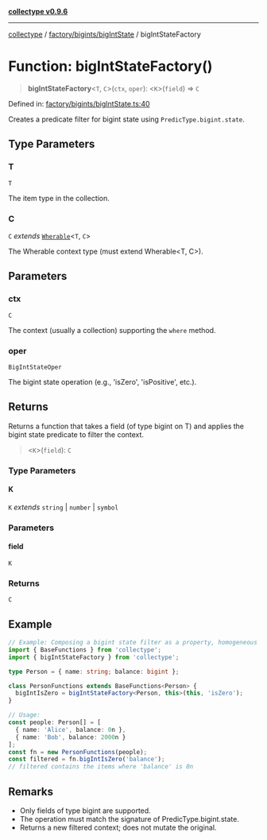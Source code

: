[**collectype v0.9.6**](../../../../README.md)

***

[collectype](../../../../modules.md) / [factory/bigints/bigIntState](../README.md) / bigIntStateFactory

# Function: bigIntStateFactory()

> **bigIntStateFactory**\<`T`, `C`\>(`ctx`, `oper`): \<`K`\>(`field`) => `C`

Defined in: [factory/bigints/bigIntState.ts:40](https://github.com/maduhaime/collectype/blob/ba52424b164c706fb5e7ecc5581685b53a2ac88d/src/factory/bigints/bigIntState.ts#L40)

Creates a predicate filter for bigint state using `PredicType.bigint.state`.

## Type Parameters

### T

`T`

The item type in the collection.

### C

`C` *extends* [`Wherable`](../../../../types/utility/type-aliases/Wherable.md)\<`T`, `C`\>

The Wherable context type (must extend Wherable<T, C>).

## Parameters

### ctx

`C`

The context (usually a collection) supporting the `where` method.

### oper

`BigIntStateOper`

The bigint state operation (e.g., 'isZero', 'isPositive', etc.).

## Returns

Returns a function that takes a field (of type bigint on T) and applies the bigint state predicate to filter the context.

> \<`K`\>(`field`): `C`

### Type Parameters

#### K

`K` *extends* `string` \| `number` \| `symbol`

### Parameters

#### field

`K`

### Returns

`C`

## Example

```ts
// Example: Composing a bigint state filter as a property, homogeneous model
import { BaseFunctions } from 'collectype';
import { bigIntStateFactory } from 'collectype';

type Person = { name: string; balance: bigint };

class PersonFunctions extends BaseFunctions<Person> {
  bigIntIsZero = bigIntStateFactory<Person, this>(this, 'isZero');
}

// Usage:
const people: Person[] = [
  { name: 'Alice', balance: 0n },
  { name: 'Bob', balance: 2000n }
];
const fn = new PersonFunctions(people);
const filtered = fn.bigIntIsZero('balance');
// filtered contains the items where 'balance' is 0n
```

## Remarks

- Only fields of type bigint are supported.
- The operation must match the signature of PredicType.bigint.state.
- Returns a new filtered context; does not mutate the original.
